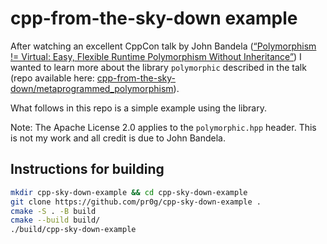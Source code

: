# cpp-from-the-sky-down example

After watching an excellent CppCon talk by John Bandela ([“Polymorphism != Virtual: Easy, Flexible Runtime Polymorphism Without Inheritance”](https://youtu.be/PSxo85L2lC0)) I wanted to learn more about the library `polymorphic` described in the talk (repo available here: [cpp-from-the-sky-down/metaprogrammed_polymorphism](https://github.com/google/cpp-from-the-sky-down/tree/master/metaprogrammed_polymorphism)).

What follows in this repo is a simple example using the library.

Note: The Apache License 2.0 applies to the `polymorphic.hpp` header. This is not my work and all credit is due to John Bandela.

## Instructions for building

```bash
mkdir cpp-sky-down-example && cd cpp-sky-down-example
git clone https://github.com/pr0g/cpp-sky-down-example .
cmake -S . -B build
cmake --build build/
./build/cpp-sky-down-example
```

